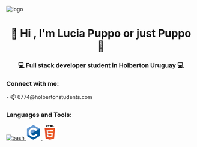 
![logo](https://i.pinimg.com/564x/aa/e7/c6/aae7c685ac7e3c30a556304b134b24e0.jpg)


<h1 align="center"> 🍃 Hi , I'm  Lucia Puppo or just Puppo 🍃</h1>
<h3 align="center">  💻 Full stack developer student in Holberton Uruguay 💻</h3>





<h3 align="left">Connect with me:</h3>
- 📫 6774@holbertonstudents.com
<p align="left">
</p>

<h3 align="left">Languages and Tools:</h3>
<p align="left"> <a href="https://www.gnu.org/software/bash/" target="_blank" rel="noreferrer"> <img src="https://www.vectorlogo.zone/logos/gnu_bash/gnu_bash-icon.svg" alt="bash" width="40" height="40"/> </a> <a href="https://www.cprogramming.com/" target="_blank" rel="noreferrer"> <img src="https://raw.githubusercontent.com/devicons/devicon/master/icons/c/c-original.svg" alt="c" width="40" height="40"/> </a> 
<a href="https://www.w3.org/html/" target="_blank" rel="noreferrer"> <img src="https://raw.githubusercontent.com/devicons/devicon/master/icons/html5/html5-original-wordmark.svg" alt="html5" width="40" height="40"/> </a> 

